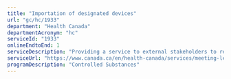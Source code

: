 ```yaml
---
title: "Importation of designated devices"
url: "gc/hc/1933"
department: "Health Canada"
departmentAcronym: "hc"
serviceId: "1933"
onlineEndtoEnd: 1
serviceDescription: "Providing a service to external stakeholders to register importations of designated devices (e.g. pill presses, encapsulators).  (CSCB)"
serviceUrl: "https://www.canada.ca/en/health-canada/services/meeting-legal-requirements-manufacturing-drug-health-products/guidance-document.html"
programDescription: "Controlled Substances"
---
```

